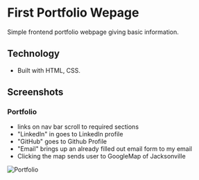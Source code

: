 # First Portfolio Wepage

Simple frontend portfolio webpage giving basic information.

## Technology

- Built with HTML, CSS.

## Screenshots 

### Portfolio

- links on nav bar scroll to required sections
- "LinkedIn" in goes to LinkedIn profile
- "GitHub" goes to Github Profile
- "Email" brings up an already filled out email form to my email
- Clicking the map sends user to GoogleMap of Jacksonville

![Portfolio](screencapture-tmjohnson112341-github-io-thinkful-portfolio-webpage-2022-06-21-17_00_44.png)
